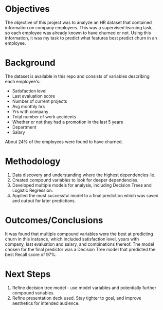 # Objectives
The objective of this project was to analyze an HR dataset that contained information on company employees. This was a supervised learning task, so each employee was already known to have churned or not. Using this information, it was my task to predict what features best predict churn in an employee.

# Background
The dataset is available in this repo and consists of variables describing each employee's: 
* Satisfaction level	
* Last evaluation score	
* Number of current projects
* Avg monthly hrs	
* Yrs with company
* Total number of work accidents
* Whether or not they had a promotion in the last 5 years	
* Department	
* Salary

About 24% of the employees were found to have churned.

# Methodology
1. Data discovery and understanding where the highest dependencies lie. 
2. Created compound variables to look for deeper dependencies.
3. Developed multiple models for analysis, including Decision Trees and Logistic Regression.
4. Applied the most successful model to a final prediction which was saved and output for later predictions.

# Outcomes/Conclusions
It was found that multiple compound variables were the best at predicting churn in this instance, which included satisfaction level, years with company, last evaluation and salary, and combinations thereof. The model chosen for the final predictor was a Decision Tree model that predicted the best Recall score of 97%. 

# Next Steps
1. Refine decision tree model - use model variables and potentially further compound variables. 
2. Refine presentation deck used. Stay tighter to goal, and improve aesthetics for intended audience.
